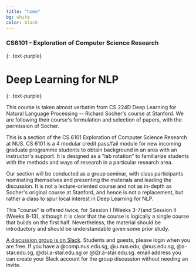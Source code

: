```yaml
---
title: "home"
bg: white
color: black
---
```


### CS6101 - Exploration of Computer Science Research
{: .text-purple}

<span class="fa-stack subtlecircle" style="font-size:100px; background:rgba(255,166,0,0.1)">
  <i class="fa fa-circle fa-stack-2x text-white"></i>
  <i class="fa fa-cogs fa-stack-1x text-orange"></i>
</span>

# Deep Learning for NLP
{: .text-purple}

This course is taken almost verbatim from CS 224D Deep Learning for Natural Language Processing -- Richard Socher's course at Stanford. We are following their course's formulation and selection of papers, with the permission of Socher.

This is a section of the CS 6101 Exploration of Computer Science Research at NUS. CS 6101 is a 4 modular credit pass/fail module for new incoming graduate programme students to obtain background in an area with an instructor's support. It is designed as a "lab rotation" to familiarize students with the methods and ways of research in a particular research area.

Our section will be conducted as a group seminar, with class participants nominating themselves and presenting the materials and leading the discussion. It is not a lecture-oriented course and not as in-depth as Socher's original course at Stanford, and hence is not a replacement, but rather a class to spur local interest in Deep Learning for NLP.

This "course" is offered twice, for Session I (Weeks 3-7)and Session II (Weeks 8-13), although it is clear that the course is logically a single course that builds on the first half.  Nevertheless, the material should be introductory and should be understandable given some prior study.

[A discussion group is on Slack](http://cs6101.slack.com/). Students and guests, please login when you are free. If you have a @comp.nus.edu.sg, @u.nus.edu, @nus.edu.sg, @a-star.edu.sg, @dsi.a-star.edu.sg or @i2r.a-star.edu.sg. email address you can create your Slack account for the group discussion without needing an invite.